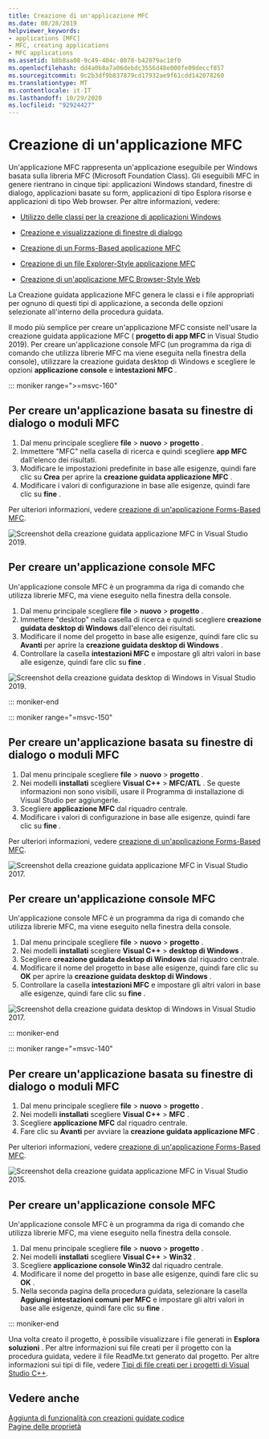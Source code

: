 ```yaml
---
title: Creazione di un'applicazione MFC
ms.date: 08/28/2019
helpviewer_keywords:
- applications [MFC]
- MFC, creating applications
- MFC applications
ms.assetid: b8b8aa08-9c49-404c-8078-b42079ac18f0
ms.openlocfilehash: dd4a0b8a7a06debdc3556d48e000fe09deccf857
ms.sourcegitcommit: 9c2b3df9b837879cd17932ae9f61cdd142078260
ms.translationtype: MT
ms.contentlocale: it-IT
ms.lasthandoff: 10/29/2020
ms.locfileid: "92924427"
---
```

# <a name="creating-an-mfc-application"></a>Creazione di un'applicazione MFC

Un'applicazione MFC rappresenta un'applicazione eseguibile per Windows basata sulla libreria MFC (Microsoft Foundation Class). Gli eseguibili MFC in genere rientrano in cinque tipi: applicazioni Windows standard, finestre di dialogo, applicazioni basate su form, applicazioni di tipo Esplora risorse e applicazioni di tipo Web browser. Per altre informazioni, vedere:

- [Utilizzo delle classi per la creazione di applicazioni Windows](../../mfc/using-the-classes-to-write-applications-for-windows.md)

- [Creazione e visualizzazione di finestre di dialogo](../../mfc/creating-and-displaying-dialog-boxes.md)

- [Creazione di un Forms-Based applicazione MFC](../../mfc/reference/creating-a-forms-based-mfc-application.md)

- [Creazione di un file Explorer-Style applicazione MFC](../../mfc/reference/creating-a-file-explorer-style-mfc-application.md)

- [Creazione di un'applicazione MFC Browser-Style Web](../../mfc/reference/creating-a-web-browser-style-mfc-application.md)

La Creazione guidata applicazione MFC genera le classi e i file appropriati per ognuno di questi tipi di applicazione, a seconda delle opzioni selezionate all'interno della procedura guidata.

Il modo più semplice per creare un'applicazione MFC consiste nell'usare la creazione guidata applicazione MFC ( **progetto di app MFC** in Visual Studio 2019). Per creare un'applicazione console MFC (un programma da riga di comando che utilizza librerie MFC ma viene eseguita nella finestra della console), utilizzare la creazione guidata desktop di Windows e scegliere le opzioni **applicazione console** e **intestazioni MFC** .

::: moniker range=">=msvc-160"

## <a name="to-create-an-mfc-forms-or-dialog-based-application"></a>Per creare un'applicazione basata su finestre di dialogo o moduli MFC

1. Dal menu principale scegliere **file** > **nuovo** > **progetto** .
1. Immettere "MFC" nella casella di ricerca e quindi scegliere **app MFC** dall'elenco dei risultati.
1. Modificare le impostazioni predefinite in base alle esigenze, quindi fare clic su **Crea** per aprire la **creazione guidata applicazione MFC** .
1. Modificare i valori di configurazione in base alle esigenze, quindi fare clic su **fine** .

Per ulteriori informazioni, vedere [creazione di un'applicazione Forms-Based MFC](creating-a-forms-based-mfc-application.md).

![Screenshot della creazione guidata applicazione MFC in Visual Studio 2019.](media/mfc-app-wizard.png)

## <a name="to-create-an-mfc-console-application"></a>Per creare un'applicazione console MFC

Un'applicazione console MFC è un programma da riga di comando che utilizza librerie MFC, ma viene eseguito nella finestra della console.

1. Dal menu principale scegliere **file** > **nuovo** > **progetto** .
1. Immettere "desktop" nella casella di ricerca e quindi scegliere **creazione guidata desktop di Windows** dall'elenco dei risultati.
1. Modificare il nome del progetto in base alle esigenze, quindi fare clic su **Avanti** per aprire la **creazione guidata desktop di Windows** .
1. Controllare la casella **intestazioni MFC** e impostare gli altri valori in base alle esigenze, quindi fare clic su **fine** .

![Screenshot della creazione guidata desktop di Windows in Visual Studio 2019.](media/windows-desktop-wizard.png)

::: moniker-end

::: moniker range="=msvc-150"

## <a name="to-create-an-mfc-forms-or-dialog-based-application"></a>Per creare un'applicazione basata su finestre di dialogo o moduli MFC

1. Dal menu principale scegliere **file** > **nuovo** > **progetto** .
1. Nei modelli **installati** scegliere **Visual C++**  >  **MFC/ATL** . Se queste informazioni non sono visibili, usare il Programma di installazione di Visual Studio per aggiungerle.
1. Scegliere **applicazione MFC** dal riquadro centrale.
1. Modificare i valori di configurazione in base alle esigenze, quindi fare clic su **fine** .

Per ulteriori informazioni, vedere [creazione di un'applicazione Forms-Based MFC](creating-a-forms-based-mfc-application.md).

![Screenshot della creazione guidata applicazione MFC in Visual Studio 2017.](media/mfc-app-wizard.png)

## <a name="to-create-an-mfc-console-application"></a>Per creare un'applicazione console MFC

Un'applicazione console MFC è un programma da riga di comando che utilizza librerie MFC, ma viene eseguito nella finestra della console.

1. Dal menu principale scegliere **file** > **nuovo** > **progetto** .
1. Nei modelli **installati** scegliere **Visual C++** > **desktop di Windows** .
1. Scegliere **creazione guidata desktop di Windows** dal riquadro centrale.
1. Modificare il nome del progetto in base alle esigenze, quindi fare clic su **OK** per aprire la **creazione guidata desktop di Windows** .
1. Controllare la casella **intestazioni MFC** e impostare gli altri valori in base alle esigenze, quindi fare clic su **fine** .

![Screenshot della creazione guidata desktop di Windows in Visual Studio 2017.](media/windows-desktop-wizard-2017.png)

::: moniker-end

::: moniker range="=msvc-140"

## <a name="to-create-an-mfc-forms-or-dialog-based-application"></a>Per creare un'applicazione basata su finestre di dialogo o moduli MFC

1. Dal menu principale scegliere **file** > **nuovo** > **progetto** .
1. Nei modelli **installati** scegliere **Visual C++** > **MFC** .
1. Scegliere **applicazione MFC** dal riquadro centrale.
1. Fare clic su **Avanti** per avviare la **creazione guidata applicazione MFC** .

Per ulteriori informazioni, vedere [creazione di un'applicazione Forms-Based MFC](creating-a-forms-based-mfc-application.md).

![Screenshot della creazione guidata applicazione MFC in Visual Studio 2015.](media/mfc-app-wizard-2015.png)

## <a name="to-create-an-mfc-console-application"></a>Per creare un'applicazione console MFC

Un'applicazione console MFC è un programma da riga di comando che utilizza librerie MFC, ma viene eseguito nella finestra della console.

1. Dal menu principale scegliere **file** > **nuovo** > **progetto** .
1. Nei modelli **installati** scegliere **Visual C++** > **Win32** .
1. Scegliere **applicazione console Win32** dal riquadro centrale.
1. Modificare il nome del progetto in base alle esigenze, quindi fare clic su **OK** .
1. Nella seconda pagina della procedura guidata, selezionare la casella **Aggiungi intestazioni comuni per MFC** e impostare gli altri valori in base alle esigenze, quindi fare clic su **fine** .

::: moniker-end

Una volta creato il progetto, è possibile visualizzare i file generati in **Esplora soluzioni** . Per altre informazioni sui file creati per il progetto con la procedura guidata, vedere il file ReadMe.txt generato dal progetto. Per altre informazioni sui tipi di file, vedere [Tipi di file creati per i progetti di Visual Studio C++](../../build/reference/file-types-created-for-visual-cpp-projects.md).

## <a name="see-also"></a>Vedere anche

[Aggiunta di funzionalità con creazioni guidate codice](../../ide/adding-functionality-with-code-wizards-cpp.md)<br/>
[Pagine delle proprietà](../../build/reference/property-pages-visual-cpp.md)
